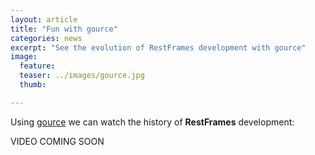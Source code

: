 ```yaml
---
layout: article
title: "Fun with gource"
categories: news
excerpt: "See the evolution of RestFrames development with gource"
image:
  feature:
  teaser: ../images/gource.jpg
  thumb:

---
```


Using [gource](http://gource.io/) we can watch the history of
**RestFrames** development:

VIDEO COMING SOON

